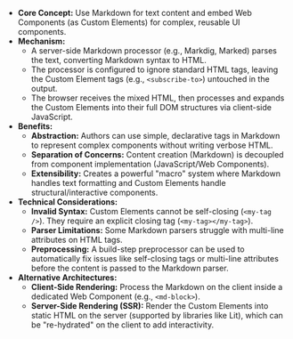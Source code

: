 - **Core Concept:** Use Markdown for text content and embed Web Components (as Custom Elements) for complex, reusable UI components.
- **Mechanism:**
    - A server-side Markdown processor (e.g., Markdig, Marked) parses the text, converting Markdown syntax to HTML.
    - The processor is configured to ignore standard HTML tags, leaving the Custom Element tags (e.g., `<subscribe-to>`) untouched in the output.
    - The browser receives the mixed HTML, then processes and expands the Custom Elements into their full DOM structures via client-side JavaScript.
- **Benefits:**
    - **Abstraction:** Authors can use simple, declarative tags in Markdown to represent complex components without writing verbose HTML.
    - **Separation of Concerns:** Content creation (Markdown) is decoupled from component implementation (JavaScript/Web Components).
    - **Extensibility:** Creates a powerful "macro" system where Markdown handles text formatting and Custom Elements handle structural/interactive components.
- **Technical Considerations:**
    - **Invalid Syntax:** Custom Elements cannot be self-closing (`<my-tag />`). They require an explicit closing tag (`<my-tag></my-tag>`).
    - **Parser Limitations:** Some Markdown parsers struggle with multi-line attributes on HTML tags.
    - **Preprocessing:** A build-step preprocessor can be used to automatically fix issues like self-closing tags or multi-line attributes before the content is passed to the Markdown parser.
- **Alternative Architectures:**
    - **Client-Side Rendering:** Process the Markdown on the client inside a dedicated Web Component (e.g., `<md-block>`).
    - **Server-Side Rendering (SSR):** Render the Custom Elements into static HTML on the server (supported by libraries like Lit), which can be "re-hydrated" on the client to add interactivity.
